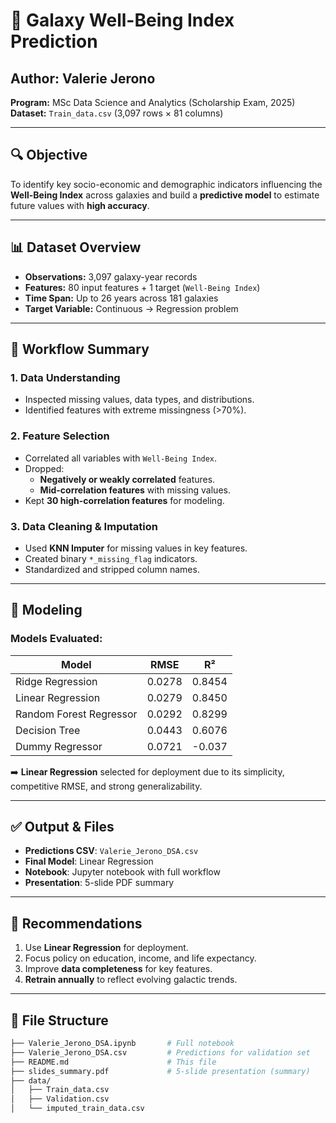 # 🌌 Galaxy Well-Being Index Prediction

## Author: Valerie Jerono  
**Program:** MSc Data Science and Analytics (Scholarship Exam, 2025)  
**Dataset:** `Train_data.csv` (3,097 rows × 81 columns)  

---

## 🔍 Objective

To identify key socio-economic and demographic indicators influencing the **Well-Being Index** across galaxies and build a **predictive model** to estimate future values with **high accuracy**.

---

## 📊 Dataset Overview

- **Observations:** 3,097 galaxy-year records
- **Features:** 80 input features + 1 target (`Well-Being Index`)
- **Time Span:** Up to 26 years across 181 galaxies
- **Target Variable:** Continuous → Regression problem

---

## 🧹 Workflow Summary

### 1. Data Understanding
- Inspected missing values, data types, and distributions.
- Identified features with extreme missingness (>70%).

### 2. Feature Selection
- Correlated all variables with `Well-Being Index`.
- Dropped:
  - **Negatively or weakly correlated** features.
  - **Mid-correlation features** with missing values.
- Kept **30 high-correlation features** for modeling.

### 3. Data Cleaning & Imputation
- Used **KNN Imputer** for missing values in key features.
- Created binary `*_missing_flag` indicators.
- Standardized and stripped column names.

---

## 🤖 Modeling

### Models Evaluated:
| Model                  | RMSE    | R²     |
|------------------------|---------|--------|
| Ridge Regression       | 0.0278  | 0.8454 |
| Linear Regression      | 0.0279  | 0.8450 |
| Random Forest Regressor| 0.0292  | 0.8299 |
| Decision Tree          | 0.0443  | 0.6076 |
| Dummy Regressor        | 0.0721  | -0.037 |

➡️ **Linear Regression** selected for deployment due to its simplicity, competitive RMSE, and strong generalizability.

---

## ✅ Output & Files

- **Predictions CSV**: `Valerie_Jerono_DSA.csv`
- **Final Model**: Linear Regression
- **Notebook**: Jupyter notebook with full workflow
- **Presentation**: 5-slide PDF summary

---

## 📌 Recommendations

1. Use **Linear Regression** for deployment.
2. Focus policy on education, income, and life expectancy.
3. Improve **data completeness** for key features.
4. **Retrain annually** to reflect evolving galactic trends.

---

## 📂 File Structure

```bash
├── Valerie_Jerono_DSA.ipynb       # Full notebook
├── Valerie_Jerono_DSA.csv         # Predictions for validation set
├── README.md                      # This file
├── slides_summary.pdf             # 5-slide presentation (summary)
├── data/
│   ├── Train_data.csv
│   ├── Validation.csv
│   └── imputed_train_data.csv
